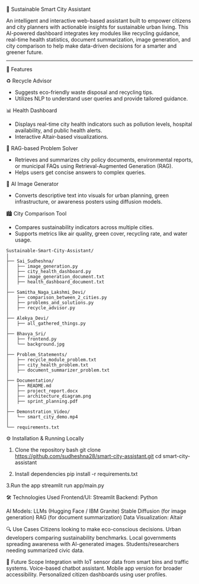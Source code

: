 🌆 Sustainable Smart City Assistant

An intelligent and interactive web-based assistant built to empower citizens and city planners with actionable insights for sustainable urban living. This AI-powered dashboard integrates key modules like recycling guidance, real-time health statistics, document summarization, image generation, and city comparison to help make data-driven decisions for a smarter and greener future.

---

🚀 Features

♻️ Recycle Advisor
- Suggests eco-friendly waste disposal and recycling tips.
- Utilizes NLP to understand user queries and provide tailored guidance.

📊 Health Dashboard
- Displays real-time city health indicators such as pollution levels, hospital availability, and public health alerts.
- Interactive Altair-based visualizations.

📙 RAG-based Problem Solver
- Retrieves and summarizes city policy documents, environmental reports, or municipal FAQs using Retrieval-Augmented Generation (RAG).
- Helps users get concise answers to complex queries.

🎨 AI Image Generator
- Converts descriptive text into visuals for urban planning, green infrastructure, or awareness posters using diffusion models.

🏙️ City Comparison Tool
- Compares sustainability indicators across multiple cities.
- Supports metrics like air quality, green cover, recycling rate, and water usage.


```📁 Project Structure
Sustainable-Smart-City-Assistant/
│
├── Sai_Sudheshna/
│   ├── image_generation.py
│   ├── city_health_dashboard.py
│   ├── image_generation_document.txt
│   ├── health_dashboard_document.txt
│
├── Samitha_Naga_Lakshmi_Devi/
│   ├── comparison_between_2_cities.py
│   ├── problems_and_solutions.py
│   ├── recycle_advisor.py
│
├── Alekya_Devi/
│   ├── all_gathered_things.py
│
├── Bhavya_Sri/
│   ├── frontend.py
│   └── background.jpg
│
├── Problem_Statements/
│   ├── recycle_module_problem.txt
│   ├── city_health_problem.txt
│   ├── document_summarizer_problem.txt
│
├── Documentation/
│   ├── README.md
│   ├── project_report.docx
│   ├── architecture_diagram.png
│   ├── sprint_planning.pdf
│
├── Demonstration_Video/
│   └── smart_city_demo.mp4
│
└── requirements.txt

```
⚙️ Installation & Running Locally

1. Clone the repository
   bash
   git clone https://github.com/sudheshna28/smart-city-assistant.git
   cd smart-city-assistant

2. Install dependencies
pip install -r requirements.txt

3.Run the app
streamlit run app/main.py


🛠️ Technologies Used
Frontend/UI: Streamlit
Backend: Python

AI Models:
LLMs (Hugging Face / IBM Granite)
Stable Diffusion (for image generation)
RAG (for document summarization)
Data Visualization: Altair

🔍 Use Cases
Citizens looking to make eco-conscious decisions.
Urban developers comparing sustainability benchmarks.
Local governments spreading awareness with AI-generated images.
Students/researchers needing summarized civic data.

🌱 Future Scope
Integration with IoT sensor data from smart bins and traffic systems.
Voice-based chatbot assistant.
Mobile app version for broader accessibility.
Personalized citizen dashboards using user profiles.

